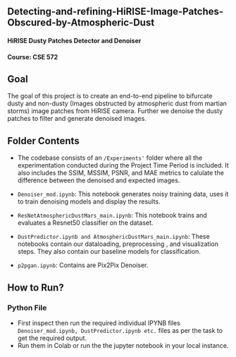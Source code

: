 ## Detecting-and-refining-HiRISE-Image-Patches-Obscured-by-Atmospheric-Dust
#### HiRISE Dusty Patches Detector and Denoiser
#### Course: CSE 572

## Goal
The goal of this project is to create an end-to-end pipeline to bifurcate dusty and non-dusty (Images obstructed by atmospheric dust from martian storms) image patches from HiRISE camera. Further we denoise the dusty patches to filter and generate denoised images.

## Folder Contents
* The codebase consists of an `/Experiments'` folder where all the experimentation conducted during the Project Time Period is included. It also includes the SSIM, MSSIM, PSNR, and MAE metrics to calulate the difference between the denoised and expected images. 

* `Denoiser_mod.ipynb`: This notebook generates noisy training data, uses it to train denoising models and display the results.
* `ResNetAtmosphericDustMars_main.ipynb`: This notebook trains and evaluates a Resnet50 classifier on the dataset.
* `DustPredictor.ipynb and AtmosphericDustMars_main.ipynb`: These notebooks contain our dataloading, preprocessing , and visualization steps. They also contain our baseline models for classification.
* `p2pgan.ipynb`: Contains are Pix2Pix Denoiser.

## How to Run?

### Python File
* First inspect then run the required individual IPYNB files `Denoiser_mod.ipynb, DustPredictor.ipynb etc.` files as per the task to get the required output.
* Run them in Colab or run the the jupyter notebook in your local instance.
